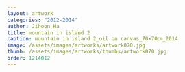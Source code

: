 ```yaml
---
layout: artwork 
categories: "2012-2014" 
author: Jihoon Ha 
title: mountain in island 2 
caption: mountain in island 2_oil on canvas_70×70㎝_2014 
image: /assets/images/artworks/artwork070.jpg 
thumb: /assets/images/artworks/thumbs/artwork070.jpg 
order: 1214012 
---
```

